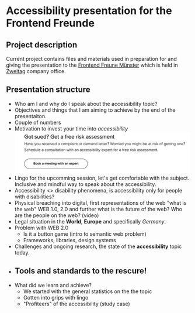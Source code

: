 # Accessibility presentation for the Frontend Freunde

## Project description
Current project contains files and materials used in preparation for and giving the presentation to the [Frontend Freune Münster](https://www.meetup.com/de-DE/frontend-freunde/) which is held in [Zweitag](https://www.zweitag.de/en/ueber-uns) company office.

## Presentation structure
- Who am I and why do I speak about the accessibility topic?
- Objectives and things that I am aiming to achieve by the end of the presentaiton.
- Couple of numbers
- Motivation to invest your time into *accessibility*![Got sued? Get a free disk assessment](image.png)
- Lingo for the upcomming session, let's get comfortable with the subject. Inclusive and mindful way to speak about the accessibility. 
- Accessibility <> disability phenomena, is accessibility only for people with disabilities?
- Physical breaching into digital, first representations of the web "what is the web" WEB 1.0, 2.0 and further what is the future of the web? Who are the people on the web? (video)
- Legal situation in the **World**, **Europe** and specifically _*Germany*_.
-  Problem with WEB 2.0
    - Is it a button game (intro to semantic web problem)
    - Frameworks, libraries, design systems
- Challenges and ongoing research, the state of the **accessibility** topic today.
- Tools and standards to the rescure!
    - 
- What did we learn and achieve? 
    - We started with the general statistics on the the topic
    - Gotten into grips with lingo
    - "Profiteers" of the accessibility (study case)
